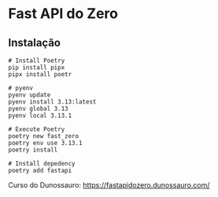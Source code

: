 # Fast API do Zero

## Instalação

```script
# Install Poetry
pip install pipx
pipx install poetr

# pyenv
pyenv update
pyenv install 3.13:latest
pyenv global 3.13
pyenv local 3.13.1 

# Execute Poetry
poetry new fast_zero
poetry env use 3.13.1 
poetry install   

# Install depedency
poetry add fastapi
```


Curso do Dunossauro: https://fastapidozero.dunossauro.com/
